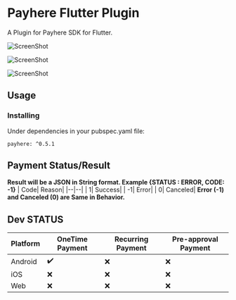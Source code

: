 # Payhere Flutter Plugin

A Plugin for Payhere SDK for Flutter.

![ScreenShot](https://raw.githubusercontent.com/SrilalS/U-Music/master/Docs/img/1.png?raw=true)

![ScreenShot](https://raw.githubusercontent.com/SrilalS/U-Music/master/Docs/img/2.png?raw=true)

![ScreenShot](https://raw.githubusercontent.com/SrilalS/U-Music/master/Docs/img/3.png?raw=true)

## Usage
### Installing
Under dependencies in your pubspec.yaml file:

    payhere: ^0.5.1
## Payment Status/Result

**Result will be a JSON in String format. Example  {STATUS : ERROR, CODE: -1}**
| Code| Reason|
|--|--|
| 1|  Success|
| -1|  Error|
| 0|  Canceled|
**Error (-1) and Canceled (0) are Same in Behavior.**

## Dev STATUS
| Platform| OneTime Payment| Recurring Payment | Pre-approval Payment
|--|--|--|--|
| Android |  ✔️| ❌ | ❌ | 
| iOS |  ❌| ❌ | ❌ |
| Web |  ❌| ❌ | ❌ |